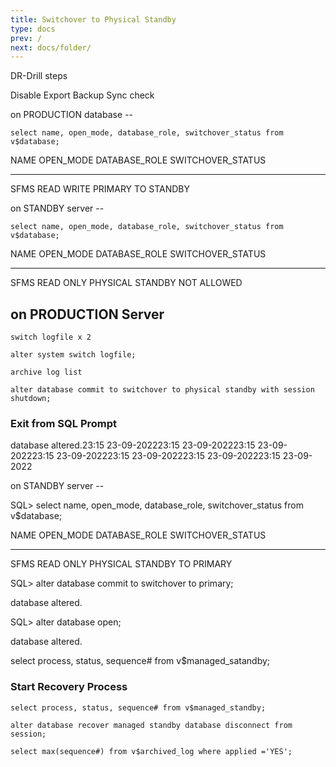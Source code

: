 ```yaml
---
title: Switchover to Physical Standby
type: docs
prev: /
next: docs/folder/
---
```


DR-Drill steps

Disable Export Backup
Sync check


on PRODUCTION database --

```
select name, open_mode, database_role, switchover_status from v$database;
```

NAME      OPEN_MODE            DATABASE_ROLE    SWITCHOVER_STATUS
--------- -------------------- 	---------------- --------------------
SFMS      READ WRITE           PRIMARY          TO STANDBY


on STANDBY server --
```
select name, open_mode, database_role, switchover_status from v$database;
```
NAME      OPEN_MODE            DATABASE_ROLE    SWITCHOVER_STATUS
--------- -------------------- 	---------------- --------------------
SFMS      READ ONLY           PHYSICAL STANDBY          	NOT ALLOWED


## on PRODUCTION Server

```
switch logfile x 2
```
```
alter system switch logfile;
```
```
archive log list
```
```
alter database commit to switchover to physical standby with session shutdown;
```

### Exit from SQL Prompt

database altered.23:15 23-09-202223:15 23-09-202223:15 23-09-202223:15 23-09-202223:15 23-09-202223:15 23-09-202223:15 23-09-2022


on STANDBY server --

SQL> select name, open_mode, database_role, switchover_status from v$database;

NAME      OPEN_MODE            DATABASE_ROLE    SWITCHOVER_STATUS
--------- -------------------- 	---------------- --------------------
SFMS      READ ONLY           PHYSICAL STANDBY   TO PRIMARY


SQL> alter database commit to switchover to primary;

database altered.


SQL> alter database open;

database altered.

select process, status, sequence# from v$managed_satandby;

### Start Recovery Process
```
select process, status, sequence# from v$managed_standby;

alter database recover managed standby database disconnect from session;

select max(sequence#) from v$archived_log where applied ='YES';
```
